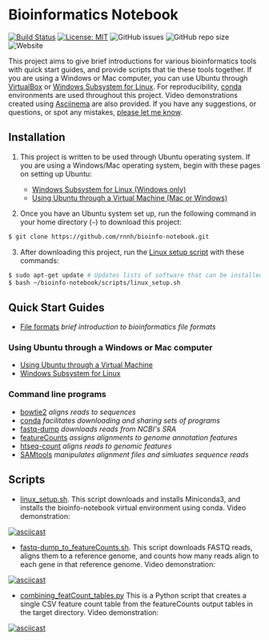 # Bioinformatics Notebook

[![Build Status](https://travis-ci.com/rnnh/bioinfo-notebook.svg?branch=master)](https://travis-ci.com/rnnh/bioinfo-notebook)
[![License: MIT](https://img.shields.io/badge/License-MIT-yellow.svg)](https://opensource.org/licenses/MIT)
![GitHub issues](https://img.shields.io/github/issues/rnnh/bioinfo-notebook)
![GitHub repo size](https://img.shields.io/github/repo-size/rnnh/bioinfo-notebook)
![Website](https://img.shields.io/website?url=https%3A%2F%2Frnnh.github.io%2Fbioinfo-notebook)

This project aims to give brief introductions for various bioinformatics tools with quick start guides, and provide scripts that tie these tools together.
If you are using a Windows or Mac computer, you can use Ubuntu through [VirtualBox](docs/ubuntu_virtualbox.md) or [Windows Subsystem for Linux](docs/wsl.md).
For reproducibility, [conda](docs/conda.md) environments are used throughout this project.
Video demonstrations created using [Asciinema](https://asciinema.org/~rnnh) are also provided.
If you have any suggestions, or questions, or spot any mistakes, [please let me know](https://github.com/rnnh/bioinfo-notebook/issues).

## Installation

1. This project is written to be used through Ubuntu operating system.
 If you are using a Windows/Mac operating system, begin with these pages on setting up Ubuntu:
	- [Windows Subsystem for Linux (Windows only)](docs/wsl.md)
	- [Using Ubuntu through a Virtual Machine (Mac or Windows)](docs/ubuntu_virtualbox.md)

2. Once you have an Ubuntu system set up, run the following command in your home directory (`~`) to download this project:

```bash
$ git clone https://github.com/rnnh/bioinfo-notebook.git
```

3. After downloading this project, run the [Linux setup script](docs/linux_setup.md) with these commands:

```bash
$ sudo apt-get update # Updates lists of software that can be installed
$ bash ~/bioinfo-notebook/scripts/linux_setup.sh
```

## Quick Start Guides

- [File formats](docs/file_formats.md) *brief introduction to bioinformatics file formats*

### Using Ubuntu through a Windows or Mac computer

- [Using Ubuntu through a Virtual Machine](docs/ubuntu_virtualbox.md)
- [Windows Subsystem for Linux](docs/wsl.md)

### Command line programs

- [bowtie2](docs/bowtie2.md) *aligns reads to sequences*
- [conda](docs/conda.md) *facilitates downloading and sharing sets of programs*
- [fastq-dump](docs/fastq-dump.md) *downloads reads from NCBI's SRA*
- [featureCounts](docs/featureCounts.md) *assigns alignments to genome annotation features*
- [htseq-count](docs/htseq-count.md) *aligns reads to genomic features*
- [SAMtools](docs/samtools.md) *manipulates alignment files and simluates sequence reads*

## Scripts

- [linux_setup.sh](docs/linux_setup.md). This script downloads and installs Miniconda3, and installs the bioinfo-notebook virtual environment using conda. Video demonstration:

[![asciicast](https://asciinema.org/a/314853.svg)](https://asciinema.org/a/314853?autoplay=1)

- [fastq-dump_to_featureCounts.sh](docs/fastq-dump_to_featureCounts.md). This script downloads FASTQ reads, aligns them to a reference genome, and counts how many reads align to each gene in that reference genome. Video demonstration:

[![asciicast](https://asciinema.org/a/308745.svg)](https://asciinema.org/a/308745?autoplay=1)

- [combining_featCount_tables.py](docs/combining_featCount_tables.md) This is a Python script that creates a single CSV feature count table from the featureCounts output tables in the target directory. Video demonstration:

[![asciicast](https://asciinema.org/a/311771.svg)](https://asciinema.org/a/311771?autoplay=1)
